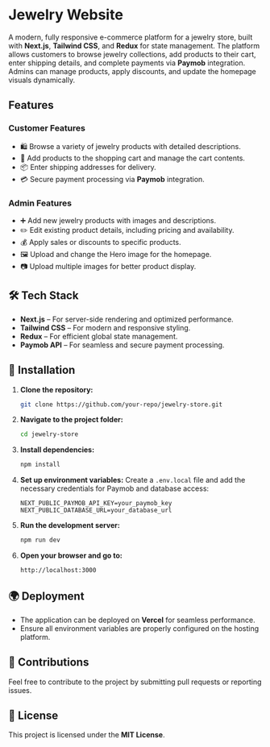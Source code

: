 # Jewelry Website

A modern, fully responsive e-commerce platform for a jewelry store, built with **Next.js**, **Tailwind CSS**, and **Redux** for state management. The platform allows customers to browse jewelry collections, add products to their cart, enter shipping details, and complete payments via **Paymob** integration. Admins can manage products, apply discounts, and update the homepage visuals dynamically.

## Features

### Customer Features

- 🛍️ Browse a variety of jewelry products with detailed descriptions.
- 🛒 Add products to the shopping cart and manage the cart contents.
- 📦 Enter shipping addresses for delivery.
- 💳 Secure payment processing via **Paymob** integration.

### Admin Features

- ➕ Add new jewelry products with images and descriptions.
- ✏️ Edit existing product details, including pricing and availability.
- 💰 Apply sales or discounts to specific products.
- 🖼️ Upload and change the Hero image for the homepage.
- 📷 Upload multiple images for better product display.

## 🛠 Tech Stack

- **Next.js** – For server-side rendering and optimized performance.
- **Tailwind CSS** – For modern and responsive styling.
- **Redux** – For efficient global state management.
- **Paymob API** – For seamless and secure payment processing.

## 🚀 Installation

1. **Clone the repository:**

   ```sh
   git clone https://github.com/your-repo/jewelry-store.git
   ```

2. **Navigate to the project folder:**

   ```sh
   cd jewelry-store
   ```

3. **Install dependencies:**

   ```sh
   npm install
   ```

4. **Set up environment variables:**
   Create a `.env.local` file and add the necessary credentials for Paymob and database access:

   ```env
   NEXT_PUBLIC_PAYMOB_API_KEY=your_paymob_key
   NEXT_PUBLIC_DATABASE_URL=your_database_url
   ```

5. **Run the development server:**

   ```sh
   npm run dev
   ```

6. **Open your browser and go to:**
   ```sh
   http://localhost:3000
   ```

## 🌍 Deployment

- The application can be deployed on **Vercel** for seamless performance.
- Ensure all environment variables are properly configured on the hosting platform.

## 🤝 Contributions

Feel free to contribute to the project by submitting pull requests or reporting issues.

## 📜 License

This project is licensed under the **MIT License**.
